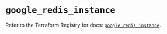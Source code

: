 # `google_redis_instance`

Refer to the Terraform Registry for docs: [`google_redis_instance`](https://registry.terraform.io/providers/hashicorp/google-beta/5.30.0/docs/resources/google_redis_instance).

